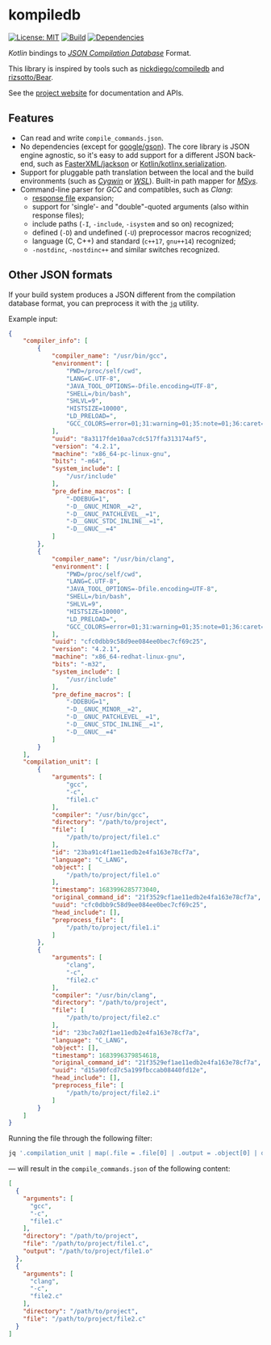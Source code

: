 # kompiledb

[![License: MIT](https://img.shields.io/badge/License-MIT-yellow.svg)](https://opensource.org/licenses/MIT)
[![Build](https://github.com/saveourtool/kompiledb/actions/workflows/build.yml/badge.svg?branch=master)](https://github.com/saveourtool/kompiledb/actions/workflows/build.yml?query=branch%3Amaster)
[![Dependencies](https://github.com/saveourtool/kompiledb/actions/workflows/dependencies.yml/badge.svg?branch=master)](https://github.com/saveourtool/kompiledb/actions/workflows/dependencies.yml?query=branch%3Amaster)

_Kotlin_ bindings to [_JSON Compilation Database_](http://clang.llvm.org/docs/JSONCompilationDatabase.html) Format.

This library is inspired by tools such as [nickdiego/compiledb](https://github.com/nickdiego/compiledb) and [rizsotto/Bear](https://github.com/rizsotto/Bear).

See the [project website](https://saveourtool.github.io/kompiledb/) for documentation and APIs.

## Features

 - Can read and write `compile_commands.json`.
 - No dependencies (except for [google/gson](https://github.com/google/gson)).
   The core library is JSON engine agnostic, so it's easy to add support for a
   different JSON back-end, such as [FasterXML/jackson](https://github.com/FasterXML/jackson)
   or [Kotlin/kotlinx.serialization](https://github.com/Kotlin/kotlinx.serialization).
 - Support for pluggable path translation between the local and the build
   environments (such as [_Cygwin_](https://www.cygwin.com) or
   [_WSL_](https://github.com/Microsoft/WSL)).
   Built-in path mapper for [_MSys_](https://www.msys2.org).
 - Command-line parser for _GCC_ and compatibles, such as _Clang_:
   + [response file](https://gcc.gnu.org/wiki/Response_Files) expansion;
   + support for 'single'- and "double"-quoted arguments (also within response files);
   + include paths (`-I`, `-include`, `-isystem` and so on) recognized;
   + defined (`-D`) and undefined (`-U`) preprocessor macros recognized;
   + language (C, C++) and standard (`c++17`, `gnu++14`) recognized;
   + `-nostdinc`, `-nostdinc++` and similar switches recognized.

## Other JSON formats

If your build system produces a JSON different from the compilation database
format, you can preprocess it with the [`jq`](https://github.com/jqlang/jq)
utility.

Example input:

```json
{
    "compiler_info": [
        {
            "compiler_name": "/usr/bin/gcc",
            "environment": [
                "PWD=/proc/self/cwd",
                "LANG=C.UTF-8",
                "JAVA_TOOL_OPTIONS=-Dfile.encoding=UTF-8",
                "SHELL=/bin/bash",
                "SHLVL=9",
                "HISTSIZE=10000",
                "LD_PRELOAD=",
                "GCC_COLORS=error=01;31:warning=01;35:note=01;36:caret=01;32:locus=01:quote=01"
            ],
            "uuid": "8a3117fde10aa7cdc517ffa313174af5",
            "version": "4.2.1",
            "machine": "x86_64-pc-linux-gnu",
            "bits": "-m64",
            "system_include": [
                "/usr/include"
            ],
            "pre_define_macros": [
                "-DDEBUG=1",
                "-D__GNUC_MINOR__=2",
                "-D__GNUC_PATCHLEVEL__=1",
                "-D__GNUC_STDC_INLINE__=1",
                "-D__GNUC__=4"
            ]
        },
        {
            "compiler_name": "/usr/bin/clang",
            "environment": [
                "PWD=/proc/self/cwd",
                "LANG=C.UTF-8",
                "JAVA_TOOL_OPTIONS=-Dfile.encoding=UTF-8",
                "SHELL=/bin/bash",
                "SHLVL=9",
                "HISTSIZE=10000",
                "LD_PRELOAD=",
                "GCC_COLORS=error=01;31:warning=01;35:note=01;36:caret=01;32:locus=01:quote=01"
            ],
            "uuid": "cfc0dbb9c58d9ee084ee0bec7cf69c25",
            "version": "4.2.1",
            "machine": "x86_64-redhat-linux-gnu",
            "bits": "-m32",
            "system_include": [
                "/usr/include"
            ],
            "pre_define_macros": [
                "-DDEBUG=1",
                "-D__GNUC_MINOR__=2",
                "-D__GNUC_PATCHLEVEL__=1",
                "-D__GNUC_STDC_INLINE__=1",
                "-D__GNUC__=4"
            ]
        }
    ],
    "compilation_unit": [
        {
            "arguments": [
                "gcc",
                "-c",
                "file1.c"
            ],
            "compiler": "/usr/bin/gcc",
            "directory": "/path/to/project",
            "file": [
                "/path/to/project/file1.c"
            ],
            "id": "23ba91c4f1ae11edb2e4fa163e78cf7a",
            "language": "C_LANG",
            "object": [
                "/path/to/project/file1.o"
            ],
            "timestamp": 1683996285773040,
            "original_command_id": "21f3529cf1ae11edb2e4fa163e78cf7a",
            "uuid": "cfc0dbb9c58d9ee084ee0bec7cf69c25",
            "head_include": [],
            "preprocess_file": [
                "/path/to/project/file1.i"
            ]
        },
        {
            "arguments": [
                "clang",
                "-c",
                "file2.c"
            ],
            "compiler": "/usr/bin/clang",
            "directory": "/path/to/project",
            "file": [
                "/path/to/project/file2.c"
            ],
            "id": "23bc7a02f1ae11edb2e4fa163e78cf7a",
            "language": "C_LANG",
            "object": [],
            "timestamp": 1683996379854618,
            "original_command_id": "21f3529ef1ae11edb2e4fa163e78cf7a",
            "uuid": "d15a90fcd7c5a199fbccab08440fd12e",
            "head_include": [],
            "preprocess_file": [
                "/path/to/project/file2.i"
            ]
        }
    ]
}
```

Running the file through the following filter:

```bash
jq '.compilation_unit | map(.file = .file[0] | .output = .object[0] | del(.compiler, .id, .language, .timestamp, .original_command_id, .uuid, .head_include, .preprocess_file, .preprocess_status, .object)) | del(..|nulls)' <example.json >compile_commands.json
```

&mdash; will result in the `compile_commands.json` of the following content:

```json
[
  {
    "arguments": [
      "gcc",
      "-c",
      "file1.c"
    ],
    "directory": "/path/to/project",
    "file": "/path/to/project/file1.c",
    "output": "/path/to/project/file1.o"
  },
  {
    "arguments": [
      "clang",
      "-c",
      "file2.c"
    ],
    "directory": "/path/to/project",
    "file": "/path/to/project/file2.c"
  }
]
```

